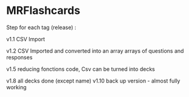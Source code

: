 # MRFlashcards


Step for each tag (release) :

v1.1 CSV Import


v1.2 CSV Imported and converted into an array arrays of questions and responses


v1.5 reducing fonctions code, Csv can be turned into decks

v1.8 all decks done (except name)
v1.10 back up version - almost fully working